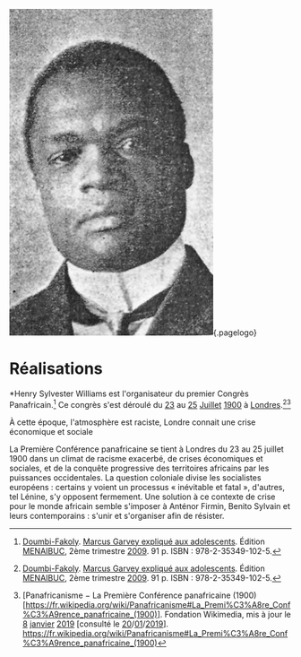<!-- TITLE: Henry Sylvester Williams -->
<!-- SUBTITLE: Présentation du panafricain Henry Sylvester Williams -->

![S Williams 1905](/uploads/personnalite/s-williams-1905.png "Henry Sylvester Williams en 1905, par E.H. Mills"){.pagelogo}

# Réalisations
*Henry Sylvester Williams est l'organisateur du premier Congrès Panafricain.[^1]
Ce congrès s'est déroulé du [23]() au [25]() [Juillet]() [1900]() à [Londres]().[^1][^2]

À cette époque, l'atmosphère est raciste, Londre connait une crise économique et sociale

La Première Conférence panafricaine se tient à Londres du 23 au 25 juillet 1900 dans un climat de racisme exacerbé, de crises économiques et sociales, et de la conquête progressive des territoires africains par les puissances occidentales. La question coloniale divise les socialistes européens : certains y voient un processus « inévitable et fatal », d'autres, tel Lénine, s'y opposent fermement. Une solution à ce contexte de crise pour le monde africain semble s'imposer à Anténor Firmin, Benito Sylvain et leurs contemporains : s'unir et s'organiser afin de résister. 


<!-- Sources -->
[^1]: [Doumbi-Fakoly](/personnalite/homme/polymathe/afrique/nord-ouest/pays/mali/doumbi-fakoli). [Marcus Garvey expliqué aux adolescents](/ouvrage/documentaire/marcus-garvey-explique-aux-adolescents). Édition [MENAIBUC](/organisme/editeur/menaibuc), 2ème trimestre [2009](/histoire/date/calendrier-gregorien/par-annee/2009). 91 p. ISBN : 978-2-35349-102-5.
[^2]: [Panafricanisme − La Première Conférence panafricaine (1900)[https://fr.wikipedia.org/wiki/Panafricanisme#La_Premi%C3%A8re_Conf%C3%A9rence_panafricaine_(1900)]. Fondation Wikimedia, mis à jour le [8]() [janvier]() [2019]() [consulté le [20]()/[01]()/[2019]()]. https://fr.wikipedia.org/wiki/Panafricanisme#La_Premi%C3%A8re_Conf%C3%A9rence_panafricaine_(1900)